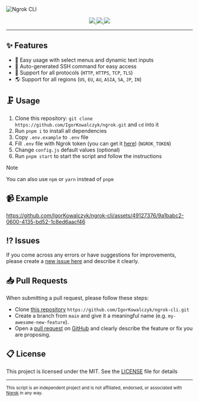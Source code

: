 ![Ngrok CLI](https://github.com/IgorKowalczyk/ngrok/assets/49127376/bb76f0fd-82e4-4191-82a7-3e9116bd06e0)

<div align="center">
  <a aria-label="Discord" href="https://igorkowalczyk.dev/discord">
    <img src="https://img.shields.io/discord/695282860399001640?color=1852da&logo=discord&label=Discord&style=flat&logoColor=fff">
  </a>
  <a aria-label="CodeQL Checks" href="https://igorkowalczyk.dev">
    <img src="https://img.shields.io/github/actions/workflow/status/igorkowalczyk/ngrok/codeql-analysis.yml?branch=main&style=flat&label=CodeQL&logo=github&color=1852da">
  </a>
  <a aria-label="GitHub License" href="https://github.com/igorkowalczyk/ngrok">
    <img src="https://img.shields.io/github/license/igorkowalczyk/ngrok?style=flat&logo=github&label=License&color=1852da">
  </a>
</div>

---

## ✨ Features

- 🚀 Easy usage with select menus and dynamic text inputs
- 🌆 Auto-generated SSH command for easy access
- 📝 Support for all protocols (`HTTP`, `HTTPS`, `TCP`, `TLS`)
- 🌎 Support for all regions (`US`, `EU`, `AU`, `ASIA`, `SA`, `JP`, `IN`)

## 🗜️ Usage

1. Clone this repository: `git clone https://github.com/IgorKowalczyk/ngrok.git` and `cd` into it
2. Run `pnpm i` to install all dependencies
3. Copy `.env.example` to `.env` file
4. Fill `.env` file with Ngrok token (you can get it [here](https://dashboard.ngrok.com/get-started/setup)) (`NGROK_TOKEN`)
5. Change `config.js` default values (optional)
6. Run `pnpm start` to start the script and follow the instructions

> [!NOTE]
> You can also use `npm` or `yarn` instead of `pnpm`

## 📹 Example

https://github.com/IgorKowalczyk/ngrok-cli/assets/49127376/9a1babc2-0600-4135-bd52-1c8ed6aacf46

## ⁉️ Issues

If you come across any errors or have suggestions for improvements, please create a [new issue here](https://github.com/igorkowalczyk/ngrok-cli/issues) and describe it clearly.

## 📥 Pull Requests

When submitting a pull request, please follow these steps:

- Clone [this repository](https://github.com/igorkowalczyk/ngrok-cli) `https://github.com/IgorKowalczyk/ngrok-cli.git`
- Create a branch from `main` and give it a meaningful name (e.g. `my-awesome-new-feature`).
- Open a [pull request](https://github.com/igorkowalczyk/ngrok-cli/pulls) on [GitHub](https://github.com/) and clearly describe the feature or fix you are proposing.

## 📋 License

This project is licensed under the MIT. See the [LICENSE](https://github.com/igorkowalczyk/ngrok/blob/master/license.md) file for details

---

<sub>This script is an independent project and is not affiliated, endorsed, or associated with <a href="https://ngrok.com">Ngrok</a> in any way.</sub>
